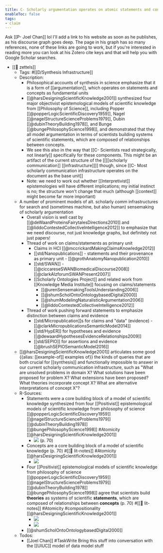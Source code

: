 ```yaml
---
title: C- Scholarly argumentation operates on atomic statements and concepts as fundamental units
enableToc: false
tags:
- claim
---
```

Ask [[P- Joel Chan]] lol I'll add a link to his website as soon as he publishes, as his discourse graph goes deep. The page in his graph has so many references, none of these links are going to work, but if you're interested in reading more you can look at his Zotero cite keys and that will help you with Google Scholar searches.

- [[🌲 zettels]]
    - Tags: #[[D/Synthesis Infrastructure]]
    - Description:
        - Philosophical accounts of synthesis in science emphasize that it is a form of [[argumentation]], which operates on statements and concepts as fundamental units
        - [[@harsDesigningScientificKnowledge2001]] synthesized four major objectivist epistemological models of scientific knowledge from [[Philosophy of Science]], including Popper [[@popperLogicScientificDiscovery1959]], Nagel [[@nagelStructureScienceProblems1979]], Dubin [[@dubinTheoryBuilding1978]], and Bunge [[@bungePhilosophyScience1998]], and demonstrated that they all model argumentation in terms of scientists building systems of scientific statements, which are composed of relationships between concepts.
        - We see this also in the way that [[C- Scientists read strategically, not linearly]] specifically for these components. This might be an artifact of the current structure of the [[[[scholarly communication]] [[infrastructure]]]] though, since [[C- Most scholarly communication infrastructure operates on the document as the base unit]]
        - Note: we need to work out whether [[Interpretivist]] epistemologies will have different implications; my initial instinct is no; the structure won't change that much (although [[context]] might become far more important)
    - A number of prominent models of alt. scholarly comm infrastructures for search and (sometimes machine, but also human) sensemaking of scholarly argumentation
        - Overall vision is well cast by [[@deWaardProteinsFairytalesDirections2010]] and [[@liddoContestedCollectiveIntelligence2012]] to emphasize that we need discourse, not just knowledge graphs, but definitely not just papers!
        - Thread of work on claims/statements as primary unit
            - Claims in HCI [[@mccrickardMakingClaimsKnowledge2012]]
            - [[std/Nanopublications]]  - statements and their provenance as primary unit - [[@grothAnatomyNanopublication2010]]
            - [[std/SWAN]] - [[@ciccareseSWANBiomedicalDiscourse2008]] [[@clarkAlzforumSWANPresent2007]]
            - [[Scholarly Ontologies Project]] and related work from [[Knowledge Media Institute]] focusing on claims/statements
                - [[@urenSensemakingToolsUnderstanding2006]]
                - [[@shumScholOntoOntologybasedDigital2000]]
                - [[@shumModelingNaturalisticArgumentation2006]]
                - [[@liddoContestedCollectiveIntelligence2012]]
        - Thread of work pushing forward statements to emphasize distinction between claims and evidence
            - [[std/Micropublication]]s for claims and "data" (evidence) - [[@clarkMicropublicationsSemanticModel2014]] 
            - [[std/HypER]] for hypotheses and evidence [[@dewaardHypothesesEvidenceRelationships2009]]
            - [[std/SEPIO]] for assertions and evidence [[@brushSEPIOSemanticModel2016]]
    - [[@harsDesigningScientificKnowledge2001]] articulates some good {{alias: [[example-of]] examples of}} the kinds of queries that are both crucial for [[synthesis]] and functionally impossible to answer in our current scholarly communication infrastructure, such as "What are unsolved problems in domain X? What solutions have been proposed for problem X? What extensions have been proposed? What theories incorporate concept X? What are alternative interpretations of concept X"? 
    - R-Sources:
        - Statements were a core building block of a model of scientific knowledge synthesized from four [[Positivist]] epistemological models of scientific knowledge from philosophy of science [[@popperLogicScientificDiscovery1959]] [[@nagelStructureScienceProblems1979]] [[@dubinTheoryBuilding1978]] [[@bungePhilosophyScience1998]]   #Atomicity [[@harsDesigningScientificKnowledge2001]]
            - ![](https://firebasestorage.googleapis.com/v0/b/firescript-577a2.appspot.com/o/imgs%2Fapp%2Fmegacoglab%2FBKdsNedWQB?alt=media&token=8d75e1d8-bd58-439f-a232-a25ebf651691) (p. 70)
        - Concepts are a core building block of a model of scientific knowledge (p. 70) #[[📝 lit-notes]] #Atomicity [[@harsDesigningScientificKnowledge2001]]
            - ![](https://firebasestorage.googleapis.com/v0/b/firescript-577a2.appspot.com/o/imgs%2Fapp%2Fmegacoglab%2FJYjCmS2ftQ?alt=media&token=3752423e-86e7-4c31-931e-498bbd54b14d)
        - Four [[Positivist]] epistemological models of scientific knowledge from philosophy of science [[@popperLogicScientificDiscovery1959]] [[@nagelStructureScienceProblems1979]] [[@dubinTheoryBuilding1978]] [[@bungePhilosophyScience1998]] agree that scientists build __theories__ as systems of scientific __statements__, which are composed of relationships between __concepts__ (p. 70) #[[📝 lit-notes]] #Atomicity #compositionality [[@harsDesigningScientificKnowledge2001]]
            - ![](https://firebasestorage.googleapis.com/v0/b/firescript-577a2.appspot.com/o/imgs%2Fapp%2Fmegacoglab%2FiQqwB1-Ial?alt=media&token=9a46a986-ca6d-4ba8-85f8-f86aab6bf660)
            - ![](https://firebasestorage.googleapis.com/v0/b/firescript-577a2.appspot.com/o/imgs%2Fapp%2Fmegacoglab%2FME-fGcQ9mR?alt=media&token=5881b8ea-a80e-4c5d-a7b0-4099ceafff13)
        - [[@shumScholOntoOntologybasedDigital2000]]
    - Todos:
        - [[Joel Chan]] #TaskWrite Bring this stuff into conversation with the [[UIUC]] model of data model stuff
